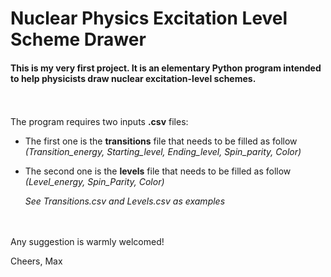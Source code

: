 # Nuclear Physics Excitation Level Scheme Drawer

#### This is my very first project. It is an elementary Python program intended to help physicists draw nuclear excitation-level schemes.
\
\
The program requires two inputs **.csv** files:

- The first one is the **transitions** file that needs to be filled as follow *(Transition_energy, Starting_level, Ending_level, Spin_parity, Color)*
- The second one is the **levels** file that needs to be filled as follow *(Level_energy, Spin_Parity, Color)*

   *See Transitions.csv and Levels.csv as examples*

\
\
Any suggestion is warmly welcomed!

Cheers,
Max
